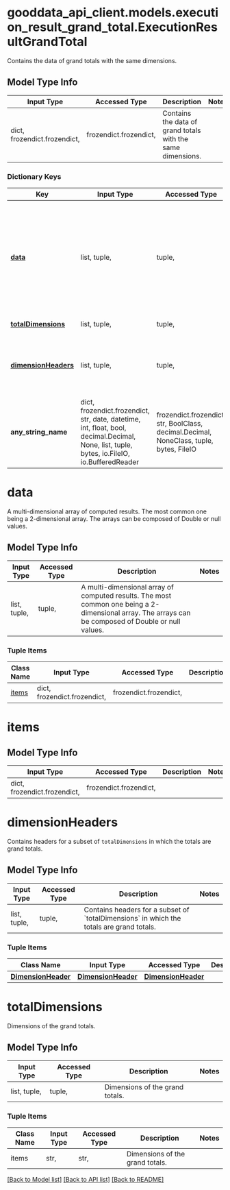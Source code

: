 # gooddata_api_client.models.execution_result_grand_total.ExecutionResultGrandTotal

Contains the data of grand totals with the same dimensions.

## Model Type Info
Input Type | Accessed Type | Description | Notes
------------ | ------------- | ------------- | -------------
dict, frozendict.frozendict,  | frozendict.frozendict,  | Contains the data of grand totals with the same dimensions. | 

### Dictionary Keys
Key | Input Type | Accessed Type | Description | Notes
------------ | ------------- | ------------- | ------------- | -------------
**[data](#data)** | list, tuple,  | tuple,  | A multi-dimensional array of computed results. The most common one being a 2-dimensional array. The arrays can be composed of Double or null values. | 
**[totalDimensions](#totalDimensions)** | list, tuple,  | tuple,  | Dimensions of the grand totals. | 
**[dimensionHeaders](#dimensionHeaders)** | list, tuple,  | tuple,  | Contains headers for a subset of &#x60;totalDimensions&#x60; in which the totals are grand totals. | 
**any_string_name** | dict, frozendict.frozendict, str, date, datetime, int, float, bool, decimal.Decimal, None, list, tuple, bytes, io.FileIO, io.BufferedReader | frozendict.frozendict, str, BoolClass, decimal.Decimal, NoneClass, tuple, bytes, FileIO | any string name can be used but the value must be the correct type | [optional]

# data

A multi-dimensional array of computed results. The most common one being a 2-dimensional array. The arrays can be composed of Double or null values.

## Model Type Info
Input Type | Accessed Type | Description | Notes
------------ | ------------- | ------------- | -------------
list, tuple,  | tuple,  | A multi-dimensional array of computed results. The most common one being a 2-dimensional array. The arrays can be composed of Double or null values. | 

### Tuple Items
Class Name | Input Type | Accessed Type | Description | Notes
------------- | ------------- | ------------- | ------------- | -------------
[items](#items) | dict, frozendict.frozendict,  | frozendict.frozendict,  |  | 

# items

## Model Type Info
Input Type | Accessed Type | Description | Notes
------------ | ------------- | ------------- | -------------
dict, frozendict.frozendict,  | frozendict.frozendict,  |  | 

# dimensionHeaders

Contains headers for a subset of `totalDimensions` in which the totals are grand totals.

## Model Type Info
Input Type | Accessed Type | Description | Notes
------------ | ------------- | ------------- | -------------
list, tuple,  | tuple,  | Contains headers for a subset of &#x60;totalDimensions&#x60; in which the totals are grand totals. | 

### Tuple Items
Class Name | Input Type | Accessed Type | Description | Notes
------------- | ------------- | ------------- | ------------- | -------------
[**DimensionHeader**](DimensionHeader.md) | [**DimensionHeader**](DimensionHeader.md) | [**DimensionHeader**](DimensionHeader.md) |  | 

# totalDimensions

Dimensions of the grand totals.

## Model Type Info
Input Type | Accessed Type | Description | Notes
------------ | ------------- | ------------- | -------------
list, tuple,  | tuple,  | Dimensions of the grand totals. | 

### Tuple Items
Class Name | Input Type | Accessed Type | Description | Notes
------------- | ------------- | ------------- | ------------- | -------------
items | str,  | str,  | Dimensions of the grand totals. | 

[[Back to Model list]](../../README.md#documentation-for-models) [[Back to API list]](../../README.md#documentation-for-api-endpoints) [[Back to README]](../../README.md)
